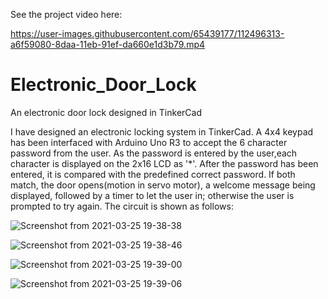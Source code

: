See the project video here:

https://user-images.githubusercontent.com/65439177/112496313-a6f59080-8daa-11eb-91ef-da660e1d3b79.mp4



# Electronic_Door_Lock
An electronic door lock designed in TinkerCad

I have designed an electronic locking system in TinkerCad. A 4x4 keypad has been interfaced with Arduino Uno R3 to accept the 6 character password from the user. As the password is entered by the user,each character is displayed on the 2x16 LCD as '*'. After the password has been entered, it is compared with the predefined correct password. If both match, the door opens(motion in servo motor), a welcome message being displayed, followed by a timer to let the user in; otherwise the user is prompted to try again.
The circuit is shown as follows:


![Screenshot from 2021-03-25 19-38-38](https://user-images.githubusercontent.com/65439177/112487648-e7511080-8da2-11eb-9213-234c1610029e.png)



![Screenshot from 2021-03-25 19-38-46](https://user-images.githubusercontent.com/65439177/112487759-fd5ed100-8da2-11eb-8006-cafa39894cdc.png)



![Screenshot from 2021-03-25 19-39-00](https://user-images.githubusercontent.com/65439177/112487794-0485df00-8da3-11eb-8fe9-a0f23f7b2e04.png)



![Screenshot from 2021-03-25 19-39-06](https://user-images.githubusercontent.com/65439177/112487834-0cde1a00-8da3-11eb-9bde-1e97fcc0eb44.png)
